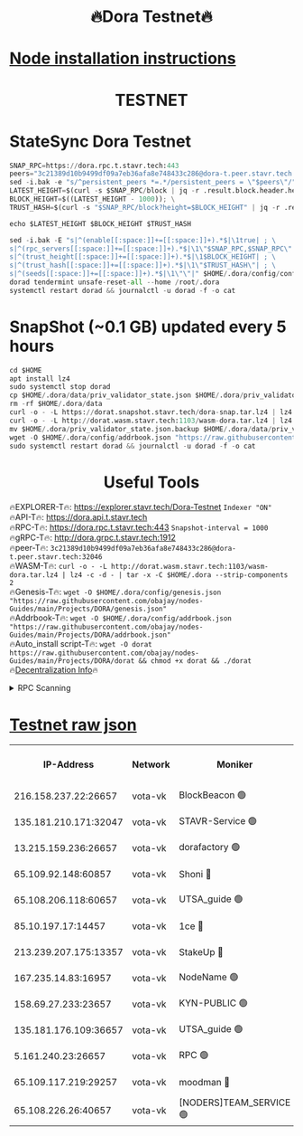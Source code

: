 <h1 align="center"> 🔥Dora Testnet🔥</h1>

[Node installation instructions](https://github.com/obajay/nodes-Guides/tree/main/Projects/DORA)
=

<h1 align="center"> TESTNET</h1>

# StateSync Dora Testnet
```python
SNAP_RPC=https://dora.rpc.t.stavr.tech:443
peers="3c21389d10b9499df09a7eb36afa8e748433c286@dora-t.peer.stavr.tech:32046"
sed -i.bak -e "s/^persistent_peers *=.*/persistent_peers = \"$peers\"/" $HOME/.dora/config/config.toml
LATEST_HEIGHT=$(curl -s $SNAP_RPC/block | jq -r .result.block.header.height); \
BLOCK_HEIGHT=$((LATEST_HEIGHT - 1000)); \
TRUST_HASH=$(curl -s "$SNAP_RPC/block?height=$BLOCK_HEIGHT" | jq -r .result.block_id.hash)

echo $LATEST_HEIGHT $BLOCK_HEIGHT $TRUST_HASH

sed -i.bak -E "s|^(enable[[:space:]]+=[[:space:]]+).*$|\1true| ; \
s|^(rpc_servers[[:space:]]+=[[:space:]]+).*$|\1\"$SNAP_RPC,$SNAP_RPC\"| ; \
s|^(trust_height[[:space:]]+=[[:space:]]+).*$|\1$BLOCK_HEIGHT| ; \
s|^(trust_hash[[:space:]]+=[[:space:]]+).*$|\1\"$TRUST_HASH\"| ; \
s|^(seeds[[:space:]]+=[[:space:]]+).*$|\1\"\"|" $HOME/.dora/config/config.toml
dorad tendermint unsafe-reset-all --home /root/.dora
systemctl restart dorad && journalctl -u dorad -f -o cat
```
# SnapShot (~0.1 GB) updated every 5 hours
```python
cd $HOME
apt install lz4
sudo systemctl stop dorad
cp $HOME/.dora/data/priv_validator_state.json $HOME/.dora/priv_validator_state.json.backup
rm -rf $HOME/.dora/data
curl -o - -L https://dorat.snapshot.stavr.tech/dora-snap.tar.lz4 | lz4 -c -d - | tar -x -C $HOME/.dora --strip-components 2
curl -o - -L http://dorat.wasm.stavr.tech:1103/wasm-dora.tar.lz4 | lz4 -c -d - | tar -x -C $HOME/.dora --strip-components 2
mv $HOME/.dora/priv_validator_state.json.backup $HOME/.dora/data/priv_validator_state.json
wget -O $HOME/.dora/config/addrbook.json "https://raw.githubusercontent.com/obajay/nodes-Guides/main/Projects/DORA/addrbook.json"
sudo systemctl restart dorad && journalctl -u dorad -f -o cat
```
 <h1 align="center"> Useful Tools</h1>
 
🔥EXPLORER-T🔥: https://explorer.stavr.tech/Dora-Testnet        `Indexer "ON"` \
🔥API-T🔥:      https://dora.api.t.stavr.tech \
🔥RPC-T🔥:      https://dora.rpc.t.stavr.tech:443              `Snapshot-interval = 1000` \
🔥gRPC-T🔥:     http://dora.grpc.t.stavr.tech:1912 \
🔥peer-T🔥:     `3c21389d10b9499df09a7eb36afa8e748433c286@dora-t.peer.stavr.tech:32046` \
🔥WASM-T🔥:     ```curl -o - -L http://dorat.wasm.stavr.tech:1103/wasm-dora.tar.lz4 | lz4 -c -d - | tar -x -C $HOME/.dora --strip-components 2``` \
🔥Genesis-T🔥:  ```wget -O $HOME/.dora/config/genesis.json "https://raw.githubusercontent.com/obajay/nodes-Guides/main/Projects/DORA/genesis.json"``` \
🔥Addrbook-T🔥: ```wget -O $HOME/.dora/config/addrbook.json "https://raw.githubusercontent.com/obajay/nodes-Guides/main/Projects/DORA/addrbook.json"``` \
🔥Auto_install script-T🔥:  `wget -O dorat https://raw.githubusercontent.com/obajay/nodes-Guides/main/Projects/DORA/dorat && chmod +x dorat && ./dorat` \
🔥[Decentralization Info](https://github.com/obajay/StateSync-snapshots/tree/main/Projects/Dora/Decentralization)🔥

<details>
<summary>RPC Scanning</summary>

<h2 align="center"> We scan nodes in real time every 4 hours. And we provide the final result of RPC endpoints.
We cannot influence the operation of these nodes in any way. </h2>


```python
If Voting Power is higher than 0 --> then the Node is a validator of the network and may be subject to attack and be a potential threat to the chain.
```
```python
We marked such validators with a red symbol
```

</details>

[Testnet raw json](https://rpc-check.dorat.stavr.tech/dorat/rpc-dorat-result.json)
=



<table><tr><th>IP-Address</th><th>Network</th><th>Moniker</th><th>Latest Block Height</th><th>Earliest Block Height</th><th>Catching Up</th><th>Tx Index</th><th>Voting Power</th><th>Scan Time</th></tr><tr><td>216.158.237.22:26657</td><td>vota-vk</td><td>BlockBeacon 🟢</td><td>236087</td><td>1</td><td>False</td><td>off</td><td>0</td><td>2024-01-05T04:12:47.244029170UTC</td></tr><tr><td>135.181.210.171:32047</td><td>vota-vk</td><td>STAVR-Service 🟢</td><td>236088</td><td>1</td><td>False</td><td>on</td><td>0</td><td>2024-01-05T04:12:52.051180986UTC</td></tr><tr><td>13.215.159.236:26657</td><td>vota-vk</td><td>dorafactory 🟢</td><td>236088</td><td>1</td><td>False</td><td>on</td><td>0</td><td>2024-01-05T04:12:53.360656864UTC</td></tr><tr><td>65.109.92.148:60857</td><td>vota-vk</td><td>Shoni 🔴</td><td>236089</td><td>1</td><td>False</td><td>on</td><td>12173124795244098</td><td>2024-01-05T04:12:57.715796853UTC</td></tr><tr><td>65.108.206.118:60657</td><td>vota-vk</td><td>UTSA_guide 🟢</td><td>236089</td><td>1</td><td>False</td><td>on</td><td>0</td><td>2024-01-05T04:12:58.036978105UTC</td></tr><tr><td>85.10.197.17:14457</td><td>vota-vk</td><td>1ce 🔴</td><td>236088</td><td>8001</td><td>False</td><td>off</td><td>9009000000000000</td><td>2024-01-05T04:12:54.316027551UTC</td></tr><tr><td>213.239.207.175:13357</td><td>vota-vk</td><td>StakeUp 🔴</td><td>236087</td><td>13001</td><td>False</td><td>off</td><td>9009500000000000</td><td>2024-01-05T04:12:46.660109270UTC</td></tr><tr><td>167.235.14.83:16957</td><td>vota-vk</td><td>NodeName 🟢</td><td>210819</td><td>14001</td><td>False</td><td>on</td><td>0</td><td>2024-01-05T04:12:58.277404240UTC</td></tr><tr><td>158.69.27.233:23657</td><td>vota-vk</td><td>KYN-PUBLIC 🟢</td><td>236089</td><td>52001</td><td>False</td><td>on</td><td>0</td><td>2024-01-05T04:12:57.392083877UTC</td></tr><tr><td>135.181.176.109:36657</td><td>vota-vk</td><td>UTSA_guide 🟢</td><td>236087</td><td>55501</td><td>False</td><td>on</td><td>0</td><td>2024-01-05T04:12:44.335792046UTC</td></tr><tr><td>5.161.240.23:26657</td><td>vota-vk</td><td>RPC 🟢</td><td>236088</td><td>60001</td><td>False</td><td>off</td><td>0</td><td>2024-01-05T04:12:53.981929291UTC</td></tr><tr><td>65.109.117.219:29257</td><td>vota-vk</td><td>moodman 🔴</td><td>236088</td><td>136088</td><td>False</td><td>off</td><td>9009100000000000</td><td>2024-01-05T04:12:49.645426927UTC</td></tr><tr><td>65.108.226.26:40657</td><td>vota-vk</td><td>[NODERS]TEAM_SERVICE 🟢</td><td>236089</td><td>197001</td><td>False</td><td>on</td><td>0</td><td>2024-01-05T04:12:56.745371064UTC</td></tr></table>
